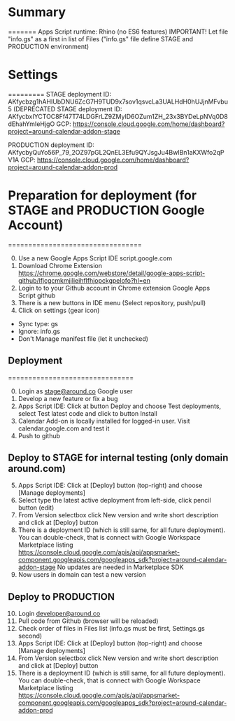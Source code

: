 # Summary

=======
Apps Script runtime: Rhino (no ES6 features)
IMPORTANT! Let file "info.gs" as a first in list of Files ("info.gs" file define STAGE and PRODUCTION environment)

# Settings

=========
STAGE deployment ID: AKfycbzg1hAHIUbDNU6ZcG7H9TUD9x7sov1qsvcLa3UALHdH0hUJjnMFvbu5
(DEPRECATED STAGE deployment ID: AKfycbxIYCTOC8Ff47T74LDGFrLZ9ZMylD6OZum1ZH_23x3BYDeLpNVq0D8dEhahYmIeHjgO
GCP: https://console.cloud.google.com/home/dashboard?project=around-calendar-addon-stage

PRODUCTION deployment ID: AKfycbyQuYo56P_79_2OZ97pGL2QnEL3Efu9QYJsgJu4BwIBn1aKXWfo2qPV1A
GCP: https://console.cloud.google.com/home/dashboard?project=around-calendar-addon-prod

# Preparation for deployment (for STAGE and PRODUCTION Google Account)

=================================

0. Use a new Google Apps Script IDE script.google.com
1. Download Chrome Extension https://chrome.google.com/webstore/detail/google-apps-script-github/lfjcgcmkmjjlieihflfhjopckgpelofo?hl=en
2. Login to to your Github account in Chrome extension Google Apps Script github
3. There is a new buttons in IDE menu (Select repository, push/pull)
4. Click on settings (gear icon)

- Sync type: gs
- Ignore: info.gs
- Don't Manage manifest file (let it unchecked)

## Deployment

===============================

0. Login as stage@around.co Google user
1. Develop a new feature or fix a bug
2. Apps Script IDE: Click at button Deploy and choose Test deployments, select Test latest code and click to button Install
3. Calendar Add-on is locally installed for logged-in user. Visit calendar.google.com and test it
4. Push to github

## Deploy to STAGE for internal testing (only domain around.com)

5. Apps Script IDE: Click at [Deploy] button (top-right) and choose [Manage deployments]
6. Select type the latest active deployment from left-side, click pencil button (edit)
7. From Version selectbox click New version and write short description and click at [Deploy] button
8. There is a deployment ID (which is still same, for all future deployment).
   You can double-check, that is connect with Google Workspace Marketplace listing
   https://console.cloud.google.com/apis/api/appsmarket-component.googleapis.com/googleapps_sdk?project=around-calendar-addon-stage
   No updates are needed in Marketplace SDK
9. Now users in domain can test a new version

## Deploy to PRODUCTION

10. Login developer@around.co
11. Pull code from Github (browser will be reloaded)
12. Check order of files in Files list (info.gs must be first, Settings.gs second)
13. Apps Script IDE: Click at [Deploy] button (top-right) and choose [Manage deployments]
14. From Version selectbox click New version and write short description and click at [Deploy] button
15. There is a deployment ID (which is still same, for all future deployment).
    You can double-check, that is connect with Google Workspace Marketplace listing
    https://console.cloud.google.com/apis/api/appsmarket-component.googleapis.com/googleapps_sdk?project=around-calendar-addon-prod
